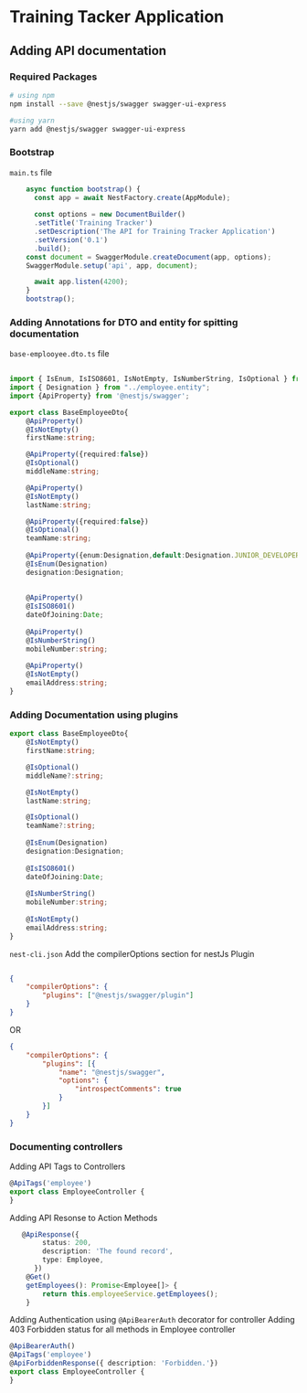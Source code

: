 # Training Tacker  Application

## Adding API documentation

### Required Packages

``` bash
# using npm
npm install --save @nestjs/swagger swagger-ui-express

#using yarn
yarn add @nestjs/swagger swagger-ui-express
```

### Bootstrap

`main.ts` file
```typescript
    async function bootstrap() {
      const app = await NestFactory.create(AppModule);
      
      const options = new DocumentBuilder()
      .setTitle('Training Tracker')
      .setDescription('The API for Training Tracker Application')
      .setVersion('0.1')
      .build();
    const document = SwaggerModule.createDocument(app, options);
    SwaggerModule.setup('api', app, document);

      await app.listen(4200);
    }
    bootstrap();

```


### Adding Annotations for DTO and entity for spitting documentation

`base-emplooyee.dto.ts` file
``` typescript
  
import { IsEnum, IsISO8601, IsNotEmpty, IsNumberString, IsOptional } from "class-validator";
import { Designation } from "../employee.entity";
import {ApiProperty} from '@nestjs/swagger';

export class BaseEmployeeDto{
    @ApiProperty()
    @IsNotEmpty()
    firstName:string;

    @ApiProperty({required:false})
    @IsOptional()
    middleName:string;

    @ApiProperty()
    @IsNotEmpty()
    lastName:string;

    @ApiProperty({required:false})
    @IsOptional()
    teamName:string;
    
    @ApiProperty({enum:Designation,default:Designation.JUNIOR_DEVELOPER})
    @IsEnum(Designation)
    designation:Designation;
    
    
    @ApiProperty()
    @IsISO8601()
    dateOfJoining:Date;
    
    @ApiProperty()
    @IsNumberString()
    mobileNumber:string;
    
    @ApiProperty()
    @IsNotEmpty()
    emailAddress:string;
}
```

### Adding Documentation using plugins

``` typescript
export class BaseEmployeeDto{
    @IsNotEmpty()
    firstName:string;

    @IsOptional()
    middleName?:string;

    @IsNotEmpty()
    lastName:string;

    @IsOptional()
    teamName?:string;
    
    @IsEnum(Designation)
    designation:Designation;
    
    @IsISO8601()
    dateOfJoining:Date;
    
    @IsNumberString()
    mobileNumber:string;
    
    @IsNotEmpty()
    emailAddress:string;
}
```

`nest-cli.json` Add the compilerOptions section for nestJs Plugin
``` json

{
    "compilerOptions": {
        "plugins": ["@nestjs/swagger/plugin"]
    }
}

```

OR

``` json
{
    "compilerOptions": {
        "plugins": [{
            "name": "@nestjs/swagger",
            "options": {
                "introspectComments": true
            }
        }]
    }
}
```

### Documenting controllers

Adding API Tags to Controllers

``` Typescript
@ApiTags('employee')
export class EmployeeController {
}
```
Adding API Resonse to Action Methods

``` Typescript
   @ApiResponse({
        status: 200,
        description: 'The found record',
        type: Employee,
      })
    @Get()
    getEmployees(): Promise<Employee[]> {
        return this.employeeService.getEmployees();
    }
```

Adding Authentication using `@ApiBearerAuth` decorator for controller
Adding 403 Forbidden status for all methods in Employee controller

``` Typescript
@ApiBearerAuth()
@ApiTags('employee')
@ApiForbiddenResponse({ description: 'Forbidden.'})
export class EmployeeController {
}
```
